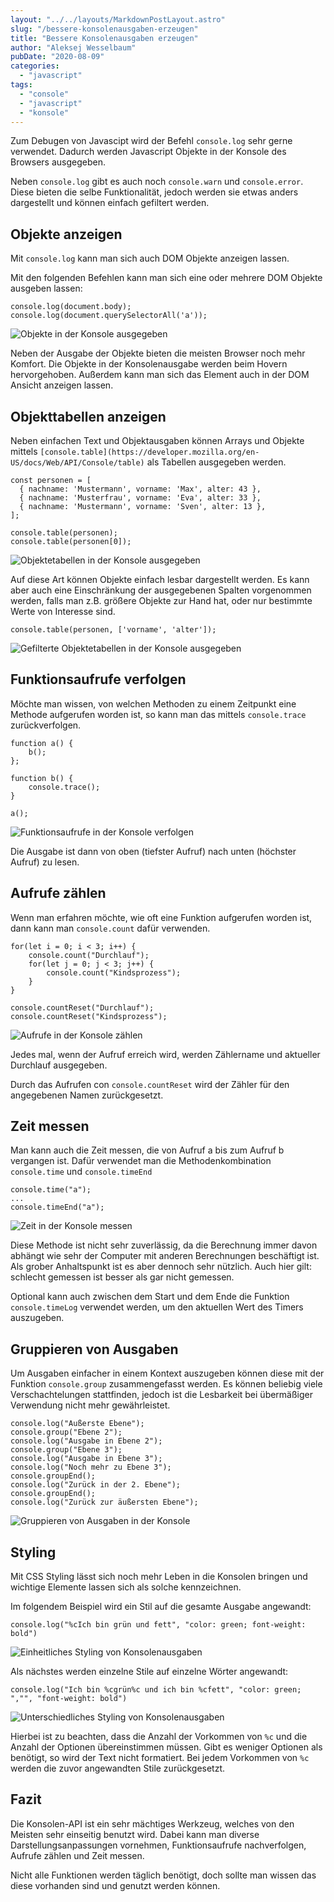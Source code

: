 ```yaml
---
layout: "../../layouts/MarkdownPostLayout.astro"
slug: "/bessere-konsolenausgaben-erzeugen"  
title: "Bessere Konsolenausgaben erzeugen"
author: "Aleksej Wesselbaum"
pubDate: "2020-08-09"
categories: 
  - "javascript"
tags: 
  - "console"
  - "javascript"
  - "konsole"
---
```


Zum Debugen von Javascipt wird der Befehl `console.log` sehr gerne verwendet. Dadurch werden Javascript Objekte in der Konsole des Browsers ausgegeben.

Neben `console.log` gibt es auch noch `console.warn` und `console.error`. Diese bieten die selbe Funktionalität, jedoch werden sie etwas anders dargestellt und können einfach gefiltert werden.

## Objekte anzeigen

Mit `console.log` kann man sich auch DOM Objekte anzeigen lassen.

Mit den folgenden Befehlen kann man sich eine oder mehrere DOM Objekte ausgeben lassen:

```
console.log(document.body);
console.log(document.querySelectorAll('a'));
```

![Objekte in der Konsole ausgegeben](../../../public/images/objekte-anzeigen-e1596990412360.jpeg)

Neben der Ausgabe der Objekte bieten die meisten Browser noch mehr Komfort. Die Objekte in der Konsolenausgabe werden beim Hovern hervorgehoben. Außerdem kann man sich das Element auch in der DOM Ansicht anzeigen lassen.

## Objekttabellen anzeigen

Neben einfachen Text und Objektausgaben können Arrays und Objekte mittels `[console.table](https://developer.mozilla.org/en-US/docs/Web/API/Console/table)` als Tabellen ausgegeben werden.

```
const personen = [
  { nachname: 'Mustermann', vorname: 'Max', alter: 43 },
  { nachname: 'Musterfrau', vorname: 'Eva', alter: 33 },
  { nachname: 'Mustermann', vorname: 'Sven', alter: 13 },
];

console.table(personen);
console.table(personen[0]);
```

![Objektetabellen in der Konsole ausgegeben](../../../public/images/Objekttabellen-anzeigen.jpeg)

Auf diese Art können Objekte einfach lesbar dargestellt werden. Es kann aber auch eine Einschränkung der ausgegebenen Spalten vorgenommen werden, falls man z.B. größere Objekte zur Hand hat, oder nur bestimmte Werte von Interesse sind.

```
console.table(personen, ['vorname', 'alter']);
```

![Gefilterte Objektetabellen in der Konsole ausgegeben](../../../public/images/Tabelle_gefiltert.jpeg)

## Funktionsaufrufe verfolgen

Möchte man wissen, von welchen Methoden zu einem Zeitpunkt eine Methode aufgerufen worden ist, so kann man das mittels `console.trace` zurückverfolgen.

```
function a() {
    b();
};

function b() {
    console.trace();
}

a();
```

![Funktionsaufrufe in der Konsole verfolgen](../../../public/images/Funktionsaufrufe-verfolgen.jpeg)

Die Ausgabe ist dann von oben (tiefster Aufruf) nach unten (höchster Aufruf) zu lesen.

## Aufrufe zählen

Wenn man erfahren möchte, wie oft eine Funktion aufgerufen worden ist, dann kann man `console.count` dafür verwenden.

```
for(let i = 0; i < 3; i++) {
    console.count("Durchlauf");
    for(let j = 0; j < 3; j++) {
        console.count("Kindsprozess");
    }
}

console.countReset("Durchlauf");
console.countReset("Kindsprozess");
```

![Aufrufe in der Konsole zählen](../../../public/images/Aufrufe_zaehlen.jpeg)

Jedes mal, wenn der Aufruf erreich wird, werden Zählername und aktueller Durchlauf ausgegeben.

Durch das Aufrufen con `console.countReset` wird der Zähler für den angegebenen Namen zurückgesetzt.

## Zeit messen

Man kann auch die Zeit messen, die von Aufruf a bis zum Aufruf b vergangen ist. Dafür verwendet man die Methodenkombination `console.time` und `console.timeEnd`

```
console.time("a");
...
console.timeEnd("a");
```

![Zeit in der Konsole messen](../../../public/images/Zeit_messen-e1596990399172.jpeg)

Diese Methode ist nicht sehr zuverlässig, da die Berechnung immer davon abhängt wie sehr der Computer mit anderen Berechnungen beschäftigt ist. Als grober Anhaltspunkt ist es aber dennoch sehr nützlich. Auch hier gilt: schlecht gemessen ist besser als gar nicht gemessen.

Optional kann auch zwischen dem Start und dem Ende die Funktion `console.timeLog` verwendet werden, um den aktuellen Wert des Timers auszugeben.

## Gruppieren von Ausgaben

Um Ausgaben einfacher in einem Kontext auszugeben können diese mit der Funktion `console.group` zusammengefasst werden. Es können beliebig viele Verschachtelungen stattfinden, jedoch ist die Lesbarkeit bei übermäßiger Verwendung nicht mehr gewährleistet.

```
console.log("Außerste Ebene");
console.group("Ebene 2");
console.log("Ausgabe in Ebene 2");
console.group("Ebene 3");
console.log("Ausgabe in Ebene 3");
console.log("Noch mehr zu Ebene 3");
console.groupEnd();
console.log("Zurück in der 2. Ebene");
console.groupEnd();
console.log("Zurück zur äußersten Ebene");
```

![Gruppieren von Ausgaben in der Konsole](../../../public/images/Gruppieren_von_Ausgaben.jpeg)

## Styling

Mit CSS Styling lässt sich noch mehr Leben in die Konsolen bringen und wichtige Elemente lassen sich als solche kennzeichnen.

Im folgendem Beispiel wird ein Stil auf die gesamte Ausgabe angewandt:

```
console.log("%cIch bin grün und fett", "color: green; font-weight: bold")
```

![Einheitliches Styling von Konsolenausgaben](../../../public/images/Styling_1.jpeg)

Als nächstes werden einzelne Stile auf einzelne Wörter angewandt:

```
console.log("Ich bin %cgrün%c und ich bin %cfett", "color: green; ","", "font-weight: bold")
```

![Unterschiedliches Styling von Konsolenausgaben](../../../public/images/Styling_2.jpeg)

Hierbei ist zu beachten, dass die Anzahl der Vorkommen von `%c` und die Anzahl der Optionen übereinstimmen müssen. Gibt es weniger Optionen als benötigt, so wird der Text nicht formatiert. Bei jedem Vorkommen von `%c` werden die zuvor angewandten Stile zurückgesetzt.

## Fazit

Die Konsolen-API ist ein sehr mächtiges Werkzeug, welches von den Meisten sehr einseitig benutzt wird. Dabei kann man diverse Darstellungsanpassungen vornehmen, Funktionsaufrufe nachverfolgen, Aufrufe zählen und Zeit messen.

Nicht alle Funktionen werden täglich benötigt, doch sollte man wissen das diese vorhanden sind und genutzt werden können.
